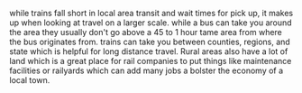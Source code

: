 while trains fall short in local area transit and wait times for pick up, it makes up when looking at travel on a larger scale. while a bus can take you around the area they usually don't go above a 45 to 1 hour tame area from where the bus originates from. trains can take you  between counties, regions, and state which is helpful for long distance travel. Rural areas also have a lot of land which is a great place for rail companies to put things like maintenance facilities or railyards which can add many jobs a bolster the economy of a local town.
